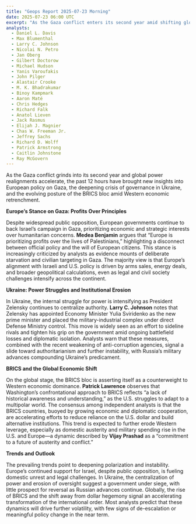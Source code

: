 ```yaml
---
title: "Geops Report 2025-07-23 Morning"
date: 2025-07-23 06:00 UTC
excerpt: "As the Gaza conflict enters its second year amid shifting global alliances, Europe faces mounting criticism for prioritizing economic interests over humanitarian concerns in its support for Israel, while Ukraine grapples with deepening governance crises and the BRICS bloc challenges Western economic dominance, signaling a turbulent reordering of the international landscape."
analysts:
  - Daniel L. Davis
  - Max Blumenthal
  - Larry C. Johnson
  - Nicolai N. Petro
  - Jan Oberg
  - Gilbert Doctorow
  - Michael Hudson
  - Yanis Varoufakis
  - John Pilger
  - Alastair Crooke
  - M. K. Bhadrakumar
  - Binoy Kampmark
  - Aaron Maté
  - Chris Hedges
  - Richard Falk
  - Anatol Lieven
  - Jack Rasmus
  - Elijah J. Magnier
  - Chas W. Freeman Jr.
  - Jeffrey Sachs
  - Richard D. Wolff
  - Patrick Armstrong
  - Caitlin Johnstone
  - Ray McGovern
---
```


As the Gaza conflict grinds into its second year and global power realignments accelerate, the past 12 hours have brought new insights into European policy on Gaza, the deepening crisis of governance in Ukraine, and the evolving posture of the BRICS bloc amid Western economic retrenchment.

**Europe’s Stance on Gaza: Profits Over Principles**

Despite widespread public opposition, European governments continue to back Israel’s campaign in Gaza, prioritizing economic and strategic interests over humanitarian concerns. **Medea Benjamin** argues that “Europe is prioritizing profits over the lives of Palestinians,” highlighting a disconnect between official policy and the will of European citizens. This stance is increasingly criticized by analysts as evidence mounts of deliberate starvation and civilian targeting in Gaza. The majority view is that Europe’s alignment with Israeli and U.S. policy is driven by arms sales, energy deals, and broader geopolitical calculations, even as legal and civil society challenges intensify across the continent.

**Ukraine: Power Struggles and Institutional Erosion**

In Ukraine, the internal struggle for power is intensifying as President Zelensky continues to centralize authority. **Larry C. Johnson** notes that Zelensky has appointed Economy Minister Yulia Sviridenko as the new prime minister and placed the military-industrial complex under direct Defense Ministry control. This move is widely seen as an effort to sideline rivals and tighten his grip on the government amid ongoing battlefield losses and diplomatic isolation. Analysts warn that these measures, combined with the recent weakening of anti-corruption agencies, signal a slide toward authoritarianism and further instability, with Russia’s military advances compounding Ukraine’s predicament.

**BRICS and the Global Economic Shift**

On the global stage, the BRICS bloc is asserting itself as a counterweight to Western economic dominance. **Patrick Lawrence** observes that Washington’s confrontational approach to BRICS reflects “a lack of historical awareness and understanding,” as the U.S. struggles to adapt to a multipolar world. The consensus among independent analysts is that the BRICS countries, buoyed by growing economic and diplomatic cooperation, are accelerating efforts to reduce reliance on the U.S. dollar and build alternative institutions. This trend is expected to further erode Western leverage, especially as domestic austerity and military spending rise in the U.S. and Europe—a dynamic described by **Vijay Prashad** as a “commitment to a future of austerity and conflict.”

**Trends and Outlook**

The prevailing trends point to deepening polarization and instability. Europe’s continued support for Israel, despite public opposition, is fueling domestic unrest and legal challenges. In Ukraine, the centralization of power and erosion of oversight suggest a government under siege, with little prospect for reversal as Russian advances continue. Globally, the rise of BRICS and the shift away from dollar hegemony signal an accelerating transformation of the international order. Most analysts predict that these dynamics will drive further volatility, with few signs of de-escalation or meaningful policy change in the near term.
